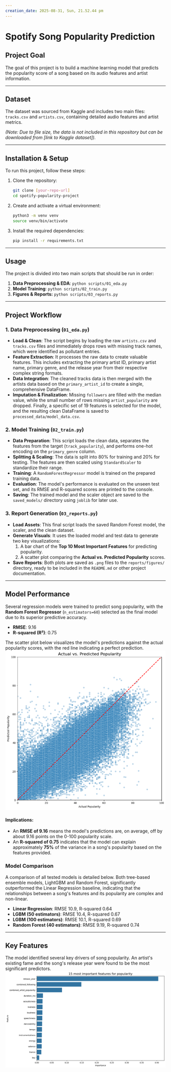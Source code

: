 ```yaml
---
creation_date: 2025-08-31, Sun, 21.52.44 pm
---
```

# Spotify Song Popularity Prediction

## Project Goal
The goal of this project is to build a machine learning model that predicts the popularity score of a song based on its audio features and artist information.

---
## Dataset
The dataset was sourced from Kaggle and includes two main files: `tracks.csv` and `artists.csv`, containing detailed audio features and artist metrics.

*(Note: Due to file size, the data is not included in this repository but can be downloaded from [link to Kaggle dataset]).*

---
## Installation & Setup
To run this project, follow these steps:

1.  Clone the repository:
    ```bash
    git clone [your-repo-url]
    cd spotify-popularity-project
    ```
2.  Create and activate a virtual environment:
    ```bash
    python3 -m venv venv
    source venv/bin/activate
    ```
3.  Install the required dependencies:
    ```bash
    pip install -r requirements.txt
    ```

---
## Usage
The project is divided into two main scripts that should be run in order: 
1. **Data Preprocessing & EDA**: `python scripts/01_eda.py` 
2. **Model Training**: `python scripts/02_train.py`
3. **Figures & Reports:** `python scripts/03_reports.py`

---
## Project Workflow

### 1. Data Preprocessing (`01_eda.py`)
- **Load & Clean**: The script begins by loading the raw `artists.csv` and `tracks.csv` files and immediately drops rows with missing track names, which were identified as pollutant entries.
- **Feature Extraction**: It processes the raw data to create valuable features. This includes extracting the primary artist ID, primary artist name, primary genre, and the release year from their respective complex string formats.
- **Data Integration**: The cleaned tracks data is then merged with the artists data based on the `primary_artist_id` to create a single, comprehensive DataFrame.
- **Imputation & Finalization**: Missing `followers` are filled with the median value, while the small number of rows missing `artist_popularity` are dropped. Finally, a specific set of 19 features is selected for the model, and the resulting clean DataFrame is saved to `processed_data/model_data.csv`.
### 2. Model Training (`02_train.py`)

- **Data Preparation**: This script loads the clean data, separates the features from the target (`track_popularity`), and performs one-hot encoding on the `primary_genre` column.
- **Splitting & Scaling**: The data is split into 80% for training and 20% for testing. The features are then scaled using `StandardScaler` to standardize their range.
- **Training**: A `RandomForestRegressor` model is trained on the prepared training data.
- **Evaluation**: The model's performance is evaluated on the unseen test set, and its RMSE and R-squared scores are printed to the console.
- **Saving**: The trained model and the scaler object are saved to the `saved_models/` directory using `joblib` for later use.
### 3. Report Generation (`03_reports.py`)

- **Load Assets**: This final script loads the saved Random Forest model, the scaler, and the clean dataset.
- **Generate Visuals**: It uses the loaded model and test data to generate two key visualizations:
    1. A bar chart of the **Top 10 Most Important Features** for predicting popularity.
    2. A scatter plot comparing the **Actual vs. Predicted Popularity** scores.
- **Save Reports**: Both plots are saved as `.png` files to the `reports/figures/` directory, ready to be included in the `README.md` or other project documentation.

---

## Model Performance

Several regression models were trained to predict song popularity, with the **Random Forest Regressor** (`n_estimators=60`) selected as the final model due to its superior predictive accuracy.
- **RMSE**: 9.16
- **R-squared (R²)**: 0.75

The scatter plot below visualizes the model's predictions against the actual popularity scores, with the red line indicating a perfect prediction. ![Prediction Scatter Plot](figures/prediction_scatter_plot.png)
#### Implications:
- An **RMSE of 9.16** means the model's predictions are, on average, off by about 9.16 points on the 0-100 popularity scale.
- An **R-squared of 0.75** indicates that the model can explain approximately **75%** of the variance in a song's popularity based on the features provided.
### Model Comparison
A comparison of all tested models is detailed below. Both tree-based ensemble models, LightGBM and Random Forest, significantly outperformed the Linear Regression baseline, indicating that the relationships between a song's features and its popularity are complex and non-linear.
- **Linear Regression**: RMSE 10.9, R-squared 0.64
- **LGBM (50 estimators)**: RMSE 10.4, R-squared 0.67
- **LGBM (100 estimators)**: RMSE 10.1, R-squared 0.69
- **Random Forest (40 estimators)**: RMSE 9.19, R-squared 0.74

---

## Key Features
The model identified several key drivers of song popularity. An artist's existing fame and the song's release year were found to be the most significant predictors. ![Feature Importance Plot](figures/feature_importance.png)